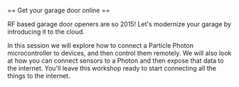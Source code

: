 == Get your garage door online ==

RF based garage door openers are so 2015!  Let's modernize your garage by introducing it to the cloud.

In this session we will explore how to connect a Particle Photon microcontroller to devices, and then control
them remotely.  We will also look at how you can connect sensors to a Photon and then expose that data to the
internet.  You'll leave this workshop ready to start connecting all the things to the internet.

